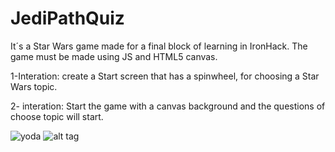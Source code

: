 # JediPathQuiz
It´s a Star Wars game made for a final block of learning in IronHack.
The game must be made using JS and HTML5 canvas.

1-Interation:
create a Start screen that has a spinwheel, for choosing a Star Wars topic.

2- interation:
Start the game with a canvas background and the questions of choose topic will start.

![yoda](https://user-images.githubusercontent.com/15261454/35839564-b2cf1cc0-0ab6-11e8-859e-c65a7138b41c.jpg)
![alt tag](http://url/to/img.png)

